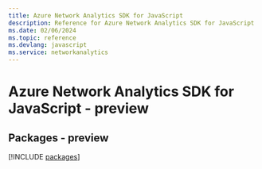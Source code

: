 ```yaml
---
title: Azure Network Analytics SDK for JavaScript
description: Reference for Azure Network Analytics SDK for JavaScript
ms.date: 02/06/2024
ms.topic: reference
ms.devlang: javascript
ms.service: networkanalytics
---
```

# Azure Network Analytics SDK for JavaScript - preview
## Packages - preview
[!INCLUDE [packages](network-analytics-index.md)]